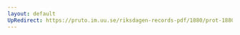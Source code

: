 ```yaml
---
layout: default
UpRedirect: https://pruto.im.uu.se/riksdagen-records-pdf/1880/prot-1880--fk--020/prot-1880--fk--020_005.pdf
---
```

